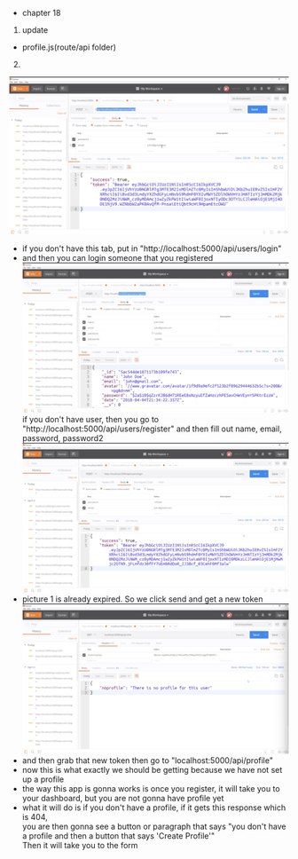 - chapter 18
1. update
- profile.js(route/api folder)

2. 
![](images/current-user-profile-route-1.png)
- if you don't have this tab, put in "http://localhost:5000/api/users/login"
- and then you can login someone that you registered
![](images/current-user-profile-route-2.png)
if you don't have user, then you go to "http://localhost:5000/api/users/register"
and then fill out name, email, password, password2
![](images/current-user-profile-route-3.png)
- picture 1 is already expired. So we click send and get a new token
![](images/current-user-profile-route-4.png)
- and then grab that new token then go to "localhost:5000/api/profile"
- now this is what exactly we should be getting because we have not set up a profile 
- the way this app is gonna works is once you register, it will take you to your dashboard, but you are not gonna have profile yet
- what it will do is if you don't have a profile, if it gets this response which is 404, </br>
you are then gonna see a button or paragraph that says "you don't have a profile and then a button that says 'Create Profile'"</br>
Then it will take you to the form
